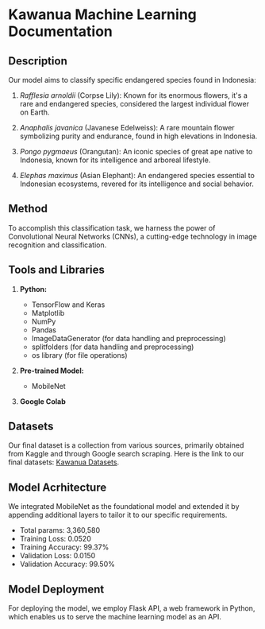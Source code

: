 # Kawanua Machine Learning Documentation

## Description
Our model aims to classify specific endangered species found in Indonesia:

1. *Rafflesia arnoldii* (Corpse Lily): Known for its enormous flowers, it's a rare and endangered species, considered the largest individual flower on Earth.

2. *Anaphalis javanica* (Javanese Edelweiss): A rare mountain flower symbolizing purity and endurance, found in high elevations in Indonesia.

3. *Pongo pygmaeus* (Orangutan): An iconic species of great ape native to Indonesia, known for its intelligence and arboreal lifestyle.

4. *Elephas maximus* (Asian Elephant): An endangered species essential to Indonesian ecosystems, revered for its intelligence and social behavior.

## Method
To accomplish this classification task, we harness the power of Convolutional Neural Networks (CNNs), a cutting-edge technology in image recognition and classification.

## Tools and Libraries
1. **Python:**
   - TensorFlow and Keras
   - Matplotlib
   - NumPy
   - Pandas
   - ImageDataGenerator (for data handling and preprocessing)
   - splitfolders (for data handling and preprocessing)
   - os library (for file operations)

2. **Pre-trained Model:**
   - MobileNet

3. **Google Colab**

## Datasets
Our final dataset is a collection from various sources, primarily obtained from Kaggle and through Google search scraping. Here is the link to our final datasets: [Kawanua Datasets](https://github.com/Kawanua-project/Kawanua-ML/tree/main/Datasets).

## Model Acrhitecture
We integrated MobileNet as the foundational model and extended it by appending additional layers to tailor it to our specific requirements.

- Total params: 3,360,580
- Training Loss: 0.0520
- Training Accuracy: 99.37%
- Validation Loss: 0.0150
- Validation Accuracy: 99.50%

## Model Deployment
For deploying the model, we employ Flask API, a web framework in Python, which enables us to serve the machine learning model as an API.

